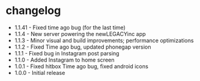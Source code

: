 # changelog
 * 1.1.41 - Fixed time ago bug (for the last time)
 * 1.1.4 - New server powering the newLEGACYinc app
 * 1.1.3 - Minor visual and build improvements; performance optimizations
 * 1.1.2 - Fixed Time ago bug, updated phonegap version
 * 1.1.1 - Fixed bug in Instagram post parsing
 * 1.1.0 - Added Instagram to home screen
 * 1.0.1 - Fixed hitbox Time ago bug, fixed android icons
 * 1.0.0 - Initial release
